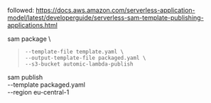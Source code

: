 followed:
https://docs.aws.amazon.com/serverless-application-model/latest/developerguide/serverless-sam-template-publishing-applications.html


sam package \
>     --template-file template.yaml \
>     --output-template-file packaged.yaml \
>     --s3-bucket automic-lambda-publish


sam publish \
    --template packaged.yaml \
    --region eu-central-1